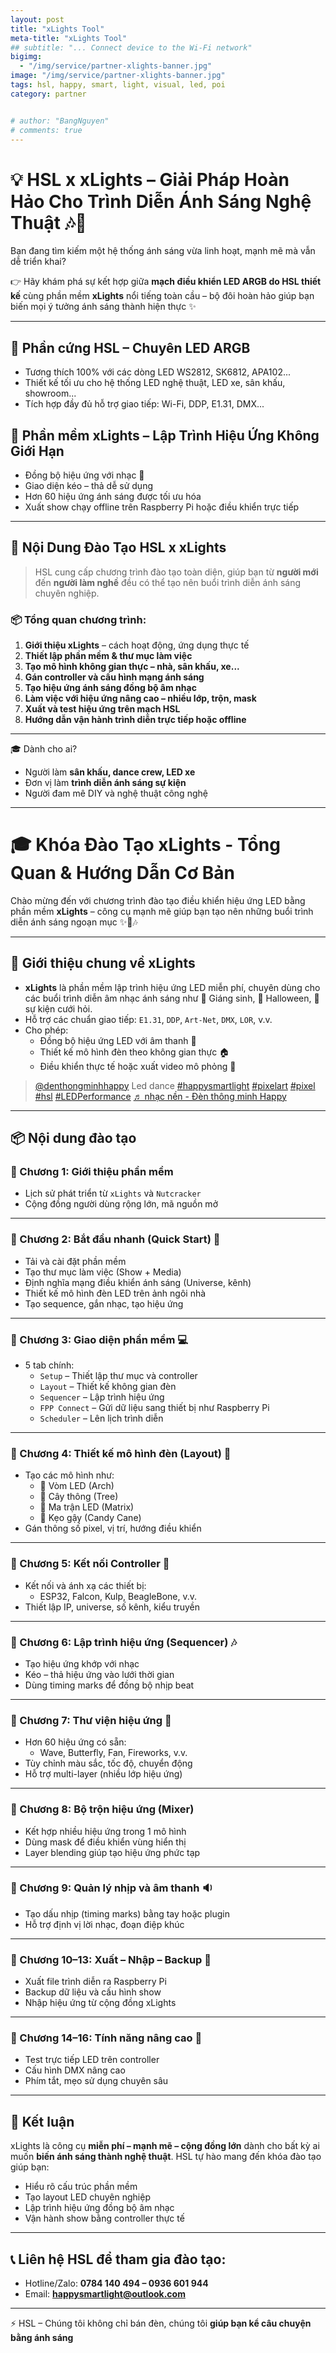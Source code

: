 ```yaml
---
layout: post
title: "xLights Tool"
meta-title: "xLights Tool"
## subtitle: "... Connect device to the Wi-Fi network"
bigimg:
  - "/img/service/partner-xlights-banner.jpg"
image: "/img/service/partner-xlights-banner.jpg"
tags: hsl, happy, smart, light, visual, led, poi
category: partner


# author: "BangNguyen"
# comments: true
---
```

# 💡 HSL x xLights – Giải Pháp Hoàn Hảo Cho Trình Diễn Ánh Sáng Nghệ Thuật 🎶🎄

Bạn đang tìm kiếm một hệ thống ánh sáng vừa linh hoạt, mạnh mẽ mà vẫn dễ triển khai?

👉 Hãy khám phá sự kết hợp giữa **mạch điều khiển LED ARGB do HSL thiết kế** cùng phần mềm **xLights** nổi tiếng toàn cầu – bộ đôi hoàn hảo giúp bạn biến mọi ý tưởng ánh sáng thành hiện thực ✨

---

## 🔧 Phần cứng HSL – Chuyên LED ARGB

- Tương thích 100% với các dòng LED WS2812, SK6812, APA102...
- Thiết kế tối ưu cho hệ thống LED nghệ thuật, LED xe, sân khấu, showroom...
- Tích hợp đầy đủ hỗ trợ giao tiếp: Wi-Fi, DDP, E1.31, DMX...

## 🧠 Phần mềm xLights – Lập Trình Hiệu Ứng Không Giới Hạn

- Đồng bộ hiệu ứng với nhạc 🎵
- Giao diện kéo – thả dễ sử dụng
- Hơn 60 hiệu ứng ánh sáng được tối ưu hóa
- Xuất show chạy offline trên Raspberry Pi hoặc điều khiển trực tiếp

---

## 📘 Nội Dung Đào Tạo HSL x xLights

> HSL cung cấp chương trình đào tạo toàn diện, giúp bạn từ **người mới** đến **người làm nghề** đều có thể tạo nên buổi trình diễn ánh sáng chuyên nghiệp.

### 📦 Tổng quan chương trình:

1. **Giới thiệu xLights** – cách hoạt động, ứng dụng thực tế
2. **Thiết lập phần mềm & thư mục làm việc**
3. **Tạo mô hình không gian thực – nhà, sân khấu, xe...**
4. **Gán controller và cấu hình mạng ánh sáng**
5. **Tạo hiệu ứng ánh sáng đồng bộ âm nhạc**
6. **Làm việc với hiệu ứng nâng cao – nhiều lớp, trộn, mask**
7. **Xuất và test hiệu ứng trên mạch HSL**
8. **Hướng dẫn vận hành trình diễn trực tiếp hoặc offline**

---

🎓 Dành cho ai?
- Người làm **sân khấu, dance crew, LED xe**
- Đơn vị làm **trình diễn ánh sáng sự kiện**
- Người đam mê DIY và nghệ thuật công nghệ

---

# 🎓 Khóa Đào Tạo xLights - Tổng Quan & Hướng Dẫn Cơ Bản

Chào mừng đến với chương trình đào tạo điều khiển hiệu ứng LED bằng phần mềm **xLights** – công cụ mạnh mẽ giúp bạn tạo nên những buổi trình diễn ánh sáng ngoạn mục ✨🎄🎶

---

## 📘 Giới thiệu chung về xLights

- **xLights** là phần mềm lập trình hiệu ứng LED miễn phí, chuyên dùng cho các buổi trình diễn âm nhạc ánh sáng như 🎄 Giáng sinh, 👻 Halloween, 💒 sự kiện cưới hỏi.
- Hỗ trợ các chuẩn giao tiếp: `E1.31`, `DDP`, `Art-Net`, `DMX`, `LOR`, v.v.
- Cho phép:
  - Đồng bộ hiệu ứng LED với âm thanh 🎵
  - Thiết kế mô hình đèn theo không gian thực 🏠
  - Điều khiển thực tế hoặc xuất video mô phỏng 🎥

<div class="cliptiktok">
   <blockquote class="tiktok-embed" cite="https://www.tiktok.com/@denthongminhhappy/video/7480560793746951431" data-video-id="7480560793746951431" style="max-width: 605px;min-width: 325px;" > <section> <a target="_blank" title="@denthongminhhappy" href="https://www.tiktok.com/@denthongminhhappy?refer=embed">@denthongminhhappy</a> Led dance <a title="happysmartlight" target="_blank" href="https://www.tiktok.com/tag/happysmartlight?refer=embed">#happysmartlight</a> <a title="pixelart" target="_blank" href="https://www.tiktok.com/tag/pixelart?refer=embed">#pixelart</a> <a title="pixel" target="_blank" href="https://www.tiktok.com/tag/pixel?refer=embed">#pixel</a> <a title="hsl" target="_blank" href="https://www.tiktok.com/tag/hsl?refer=embed">#hsl</a> <a title="ledperformance" target="_blank" href="https://www.tiktok.com/tag/ledperformance?refer=embed">#LEDPerformance</a> <a target="_blank" title="♬ nhạc nền  - Đèn thông minh Happy" href="https://www.tiktok.com/music/nhạc-nền-Đèn-thông-minh-Happy-7480560821669120769?refer=embed">♬ nhạc nền  - Đèn thông minh Happy</a> </section> </blockquote> <script async src="https://www.tiktok.com/embed.js"></script>
</div>

---

## 📦 Nội dung đào tạo

### 🔹 Chương 1: Giới thiệu phần mềm
- Lịch sử phát triển từ `xLights` và `Nutcracker`
- Cộng đồng người dùng rộng lớn, mã nguồn mở

---

### 🔹 Chương 2: Bắt đầu nhanh (Quick Start) 🚀
- Tải và cài đặt phần mềm
- Tạo thư mục làm việc (Show + Media)
- Định nghĩa mạng điều khiển ánh sáng (Universe, kênh)
- Thiết kế mô hình đèn LED trên ảnh ngôi nhà
- Tạo sequence, gắn nhạc, tạo hiệu ứng

---

### 🔹 Chương 3: Giao diện phần mềm 💻
- 5 tab chính:
  - `Setup` – Thiết lập thư mục và controller
  - `Layout` – Thiết kế không gian đèn
  - `Sequencer` – Lập trình hiệu ứng
  - `FPP Connect` – Gửi dữ liệu sang thiết bị như Raspberry Pi
  - `Scheduler` – Lên lịch trình diễn

---

### 🔹 Chương 4: Thiết kế mô hình đèn (Layout) 🏡
- Tạo các mô hình như:
  - 🌈 Vòm LED (Arch)
  - 🎄 Cây thông (Tree)
  - 🧊 Ma trận LED (Matrix)
  - 🍬 Kẹo gậy (Candy Cane)
- Gán thông số pixel, vị trí, hướng điều khiển

---

### 🔹 Chương 5: Kết nối Controller 🔌
- Kết nối và ánh xạ các thiết bị:
  - ESP32, Falcon, Kulp, BeagleBone, v.v.
- Thiết lập IP, universe, số kênh, kiểu truyền

---

### 🔹 Chương 6: Lập trình hiệu ứng (Sequencer) 🎶
- Tạo hiệu ứng khớp với nhạc
- Kéo – thả hiệu ứng vào lưới thời gian
- Dùng timing marks để đồng bộ nhịp beat

---

### 🔹 Chương 7: Thư viện hiệu ứng 🎨
- Hơn 60 hiệu ứng có sẵn:
  - Wave, Butterfly, Fan, Fireworks, v.v.
- Tùy chỉnh màu sắc, tốc độ, chuyển động
- Hỗ trợ multi-layer (nhiều lớp hiệu ứng)

---

### 🔹 Chương 8: Bộ trộn hiệu ứng (Mixer)
- Kết hợp nhiều hiệu ứng trong 1 mô hình
- Dùng mask để điều khiển vùng hiển thị
- Layer blending giúp tạo hiệu ứng phức tạp

---

### 🔹 Chương 9: Quản lý nhịp và âm thanh 🔉
- Tạo dấu nhịp (timing marks) bằng tay hoặc plugin
- Hỗ trợ định vị lời nhạc, đoạn điệp khúc

---

### 🔹 Chương 10–13: Xuất – Nhập – Backup 💾
- Xuất file trình diễn ra Raspberry Pi
- Backup dữ liệu và cấu hình show
- Nhập hiệu ứng từ cộng đồng xLights

---

### 🔹 Chương 14–16: Tính năng nâng cao 🔧
- Test trực tiếp LED trên controller
- Cấu hình DMX nâng cao
- Phím tắt, mẹo sử dụng chuyên sâu

---

## 🎯 Kết luận

xLights là công cụ **miễn phí – mạnh mẽ – cộng đồng lớn** dành cho bất kỳ ai muốn **biến ánh sáng thành nghệ thuật**. HSL tự hào mang đến khóa đào tạo giúp bạn:
- Hiểu rõ cấu trúc phần mềm
- Tạo layout LED chuyên nghiệp
- Lập trình hiệu ứng đồng bộ âm nhạc
- Vận hành show bằng controller thực tế

---

## 📞 Liên hệ HSL để tham gia đào tạo:
- Hotline/Zalo: **0784 140 494 – 0936 601 944**
- Email: **happysmartlight@outlook.com**

---

⚡ HSL – Chúng tôi không chỉ bán đèn, chúng tôi **giúp bạn kể câu chuyện bằng ánh sáng**